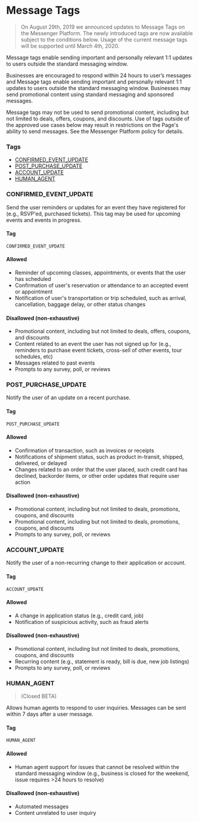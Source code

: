 # Message Tags

> On August 29th, 2019 we announced updates to Message Tags on the Messenger Platform. The newly introduced tags are now available subject to the conditions below. Usage of the current message tags will be supported until March 4th, 2020.

Message tags enable sending important and personally relevant 1:1 updates to users outside the standard messaging window.

Businesses are encouraged to respond within 24 hours to user’s messages and Message tags enable sending important and personally relevant 1:1 updates to users outside the standard messaging window. Businesses may send promotional content using standard messaging and sponsored messages.

Message tags may not be used to send promotional content, including but not limited to deals, offers, coupons, and discounts. Use of tags outside of the approved use cases below may result in restrictions on the Page's ability to send messages. See the Messenger Platform policy for details.

### Tags
- [CONFIRMED_EVENT_UPDATE](#CONFIRMED_EVENT_UPDATE)
- [POST_PURCHASE_UPDATE](#POST_PURCHASE_UPDATE)
- [ACCOUNT_UPDATE](#ACCOUNT_UPDATE)
- [HUMAN_AGENT](#HUMAN_AGENT)

### CONFIRMED_EVENT_UPDATE
Send the user reminders or updates for an event they have registered for (e.g., RSVP'ed, purchased tickets). This tag may be used for upcoming events and events in progress.

#### Tag
```
CONFIRMED_EVENT_UPDATE
```

#### Allowed
- Reminder of upcoming classes, appointments, or events that the user has scheduled
- Confirmation of user's reservation or attendance to an accepted event or appointment
- Notification of user's transportation or trip scheduled, such as arrival, cancellation, baggage delay, or other status changes

#### Disallowed (non-exhaustive)
- Promotional content, including but not limited to deals, offers, coupons, and discounts
- Content related to an event the user has not signed up for (e.g., reminders to purchase event tickets, cross-sell of other events, tour schedules, etc)
- Messages related to past events
- Prompts to any survey, poll, or reviews

### POST_PURCHASE_UPDATE
Notify the user of an update on a recent purchase.


#### Tag
```
POST_PURCHASE_UPDATE
```

#### Allowed
- Confirmation of transaction, such as invoices or receipts
- Notifications of shipment status, such as product in-transit, shipped, delivered, or delayed
- Changes related to an order that the user placed, such credit card has declined, backorder items, or other order updates that require user action

#### Disallowed (non-exhaustive)
- Promotional content, including but not limited to deals, promotions, coupons, and discounts
- Promotional content, including but not limited to deals, promotions, coupons, and discounts
- Prompts to any survey, poll, or reviews

### ACCOUNT_UPDATE
Notify the user of a non-recurring change to their application or account.

#### Tag
```
ACCOUNT_UPDATE
```

#### Allowed
- A change in application status (e.g., credit card, job)
- Notification of suspicious activity, such as fraud alerts

#### Disallowed (non-exhaustive)
- Promotional content, including but not limited to deals, promotions, coupons, and discounts
- Recurring content (e.g., statement is ready, bill is due, new job listings)
- Prompts to any survey, poll, or reviews

### HUMAN_AGENT
> (Closed BETA)

Allows human agents to respond to user inquiries. Messages can be sent within 7 days after a user message.

#### Tag
```
HUMAN_AGENT
```

#### Allowed
- Human agent support for issues that cannot be resolved within the standard messaging window (e.g., business is closed for the weekend, issue requires >24 hours to resolve)

#### Disallowed (non-exhaustive)
- Automated messages
- Content unrelated to user inquiry
